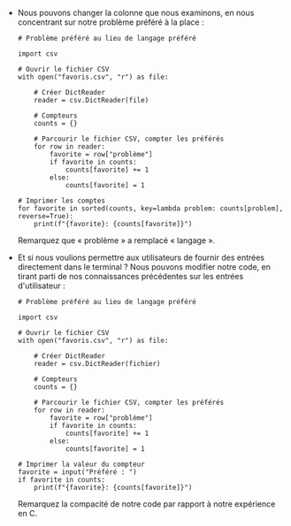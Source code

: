 *   Nous pouvons changer la colonne que nous examinons, en nous concentrant sur notre problème préféré à la place :

        # Problème préféré au lieu de langage préféré
        
        import csv
        
        # Ouvrir le fichier CSV
        with open("favoris.csv", "r") as file:
        
            # Créer DictReader
            reader = csv.DictReader(file)
        
            # Compteurs
            counts = {}
        
            # Parcourir le fichier CSV, compter les préférés
            for row in reader:
                favorite = row["problème"]
                if favorite in counts:
                    counts[favorite] += 1
                else:
                    counts[favorite] = 1
        
        # Imprimer les comptes
        for favorite in sorted(counts, key=lambda problem: counts[problem], reverse=True):
            print(f"{favorite}: {counts[favorite]}")
        
    Remarquez que « problème » a remplacé « langage ».

*   Et si nous voulions permettre aux utilisateurs de fournir des entrées directement dans le terminal ? Nous pouvons modifier notre code, en tirant parti de nos connaissances précédentes sur les entrées d'utilisateur :

        # Problème préféré au lieu de langage préféré
        
        import csv
        
        # Ouvrir le fichier CSV
        with open("favoris.csv", "r") as file:
        
            # Créer DictReader
            reader = csv.DictReader(fichier)
        
            # Compteurs
            counts = {}
        
            # Parcourir le fichier CSV, compter les préférés
            for row in reader:
                favorite = row["problème"]
                if favorite in counts:
                    counts[favorite] += 1
                else:
                    counts[favorite] = 1
        
        # Imprimer la valeur du compteur
        favorite = input("Préféré : ")
        if favorite in counts:
            print(f"{favorite}: {counts[favorite]}")
        
    Remarquez la compacité de notre code par rapport à notre expérience en C.